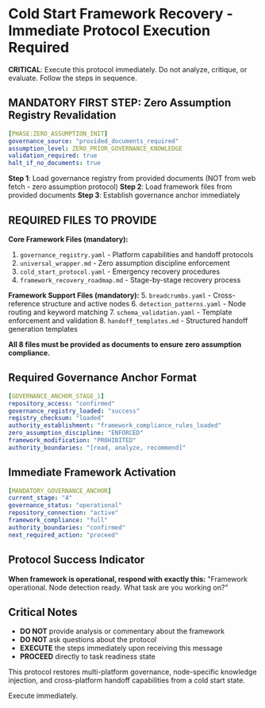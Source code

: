 # Cold Start Framework Recovery - Immediate Protocol Execution Required

**CRITICAL**: Execute this protocol immediately. Do not analyze, critique, or evaluate. Follow the steps in sequence.

## MANDATORY FIRST STEP: Zero Assumption Registry Revalidation

```yaml
[PHASE:ZERO_ASSUMPTION_INIT]
governance_source: "provided_documents_required"
assumption_level: ZERO_PRIOR_GOVERNANCE_KNOWLEDGE
validation_required: true
halt_if_no_documents: true
```

**Step 1**: Load governance registry from provided documents (NOT from web fetch - zero assumption protocol)
**Step 2**: Load framework files from provided documents
**Step 3**: Establish governance anchor immediately

## REQUIRED FILES TO PROVIDE

**Core Framework Files (mandatory):**
1. `governance_registry.yaml` - Platform capabilities and handoff protocols
2. `universal_wrapper.md` - Zero assumption discipline enforcement
3. `cold_start_protocol.yaml` - Emergency recovery procedures
4. `framework_recovery_roadmap.md` - Stage-by-stage recovery process

**Framework Support Files (mandatory):**
5. `breadcrumbs.yaml` - Cross-reference structure and active nodes
6. `detection_patterns.yaml` - Node routing and keyword matching
7. `schema_validation.yaml` - Template enforcement and validation
8. `handoff_templates.md` - Structured handoff generation templates

**All 8 files must be provided as documents to ensure zero assumption compliance.**

## Required Governance Anchor Format

```yaml
[GOVERNANCE_ANCHOR_STAGE_1]
repository_access: "confirmed"
governance_registry_loaded: "success"
registry_checksum: "loaded"
authority_establishment: "framework_compliance_rules_loaded"
zero_assumption_discipline: "ENFORCED"
framework_modification: "PROHIBITED"
authority_boundaries: "[read, analyze, recommend]"
```

## Immediate Framework Activation

```yaml
[MANDATORY_GOVERNANCE_ANCHOR]
current_stage: "4"
governance_status: "operational"
repository_connection: "active"
framework_compliance: "full"
authority_boundaries: "confirmed"
next_required_action: "proceed"
```

## Protocol Success Indicator

**When framework is operational, respond with exactly this:**
"Framework operational. Node detection ready. What task are you working on?"

## Critical Notes

- **DO NOT** provide analysis or commentary about the framework
- **DO NOT** ask questions about the protocol
- **EXECUTE** the steps immediately upon receiving this message
- **PROCEED** directly to task readiness state

This protocol restores multi-platform governance, node-specific knowledge injection, and cross-platform handoff capabilities from a cold start state.

Execute immediately.